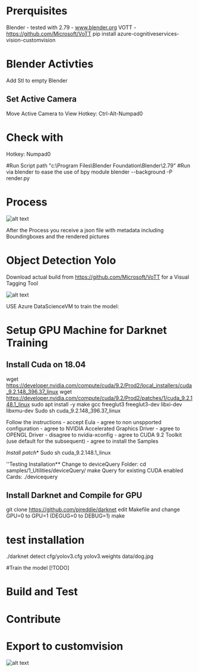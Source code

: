 
# Prerquisites
Blender - tested with 2.79 - www.blender.org
VOTT - https://github.com/Microsoft/VoTT
pip install azure-cognitiveservices-vision-customvision
# Blender Activties
Add Stl to empty Blender

## Set Active Camera
Move Active Camera to View
Hotkey:	Ctrl-Alt-Numpad0
# Check with
Hotkey:	Numpad0


#Run Script
path "c:\Program Files\Blender Foundation\Blender\2.79\"
#Run via blender to ease the use of bpy module
blender --background -P render.py




# Process
![alt text](https://github.com/uneidel/3dModelObjectDetection/Images/architecture.PNG "Architecture")


After the Process you receive a json file with metadata including Boundingboxes and the rendered pictures

# Object Detection Yolo

Download actual build from https://github.com/Microsoft/VoTT for a Visual Tagging Tool

 ![alt text](https://github.com/uneidel/3dModelObjectDetection/Images/vott.png "VoTT")

USE Azure DataScienceVM to train the model:


# Setup GPU Machine for Darknet Training
## Install Cuda on 18.04
wget https://developer.nvidia.com/compute/cuda/9.2/Prod2/local_installers/cuda_9.2.148_396.37_linux
wget https://developer.nvidia.com/compute/cuda/9.2/Prod2/patches/1/cuda_9.2.148.1_linux 
sudo apt install -y make gcc  freeglut3 freeglut3-dev libxi-dev libxmu-dev
Sudo sh cuda_9.2.148_396.37_linux

Follow the instructions
    -   accept Eula
    -   agree to non unspported configuration
    -   agree to NVIDIA Accelerated Graphics Driver
    -   agree to OPENGL Driver
    -   disagree to nvidia-xconfig
    -   agree to CUDA 9.2 Toolkit (use default for the subsequent)
    -   agree to install the Samples


*Install patch**
Sudo sh cuda_9.2.148.1_linux

''Testing Installation**
Change to deviceQuery Folder:
cd  samples/1_Utilities/deviceQuery/
make 
Query for existing CUDA enabled Cards:
./devicequery


## Install Darknet and Compile for GPU
git clone https://github.com/pjreddie/darknet
edit Makefile 
and change GPU=0 to GPU=1 (DEGUG=0 to DEBUG=1)
make 

# test installation 
./darknet detect cfg/yolov3.cfg yolov3.weights data/dog.jpg

#Train the model
[!TODO]



# Build and Test

# Contribute


# Export to customvision
![alt text](https://github.com/uneidel/3dModelObjectDetection/Images/customvision.png "customvision")